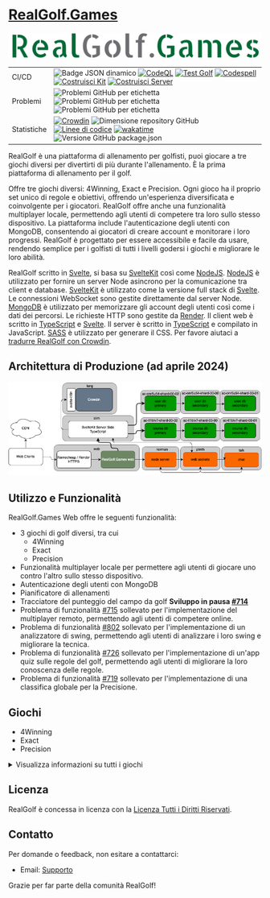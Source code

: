 # [RealGolf.Games](https://realgolf.games)

![Banner RealGolf.Games](https://raw.githubusercontent.com/realgolf/web/main/img/logo_banner.PNG)

|             |                                                                                                                                                                                                                                                                                                                                                                                                                                                                                                                                                                                                                                                                                                                                                                                                                                                                                                                                                                                                                                                                                              |
| ----------- | -------------------------------------------------------------------------------------------------------------------------------------------------------------------------------------------------------------------------------------------------------------------------------------------------------------------------------------------------------------------------------------------------------------------------------------------------------------------------------------------------------------------------------------------------------------------------------------------------------------------------------------------------------------------------------------------------------------------------------------------------------------------------------------------------------------------------------------------------------------------------------------------------------------------------------------------------------------------------------------------------------------------------------------------------------------------------------------------- |
| CI/CD       | ![Badge JSON dinamico](https://img.shields.io/badge/dynamic/json?url=https%3A%2F%2Frender-deploy-status-vwj3.onrender.com%2Fsrv-cpbhfa5ds78s73evmceg&query=status&style=flat-square&logo=render&label=Render) [![CodeQL](https://github.com/realgolf/realgolf/actions/workflows/github-code-scanning/codeql/badge.svg)](https://github.com/realgolf/realgolf/actions/workflows/github-code-scanning/codeql) [![Test Golf](https://github.com/realgolf/realgolf/actions/workflows/test.yml/badge.svg)](https://github.com/realgolf/realgolf/actions/workflows/test.yml) [![Codespell](https://github.com/realgolf/realgolf/actions/workflows/codespell.yml/badge.svg?branch=main)](https://github.com/realgolf/realgolf/actions/workflows/codespell.yml) [![Costruisci Kit](https://github.com/realgolf/realgolf/actions/workflows/kit.yml/badge.svg)](https://github.com/realgolf/realgolf/actions/workflows/kit.yml) [![Costruisci Server](https://github.com/realgolf/realgolf/actions/workflows/server.yml/badge.svg)](https://github.com/realgolf/realgolf/actions/workflows/server.yml) |
| Problemi    | ![Problemi GitHub per etichetta](https://img.shields.io/github/issues/realgolf/realgolf/feature) ![Problemi GitHub per etichetta](https://img.shields.io/github/issues/realgolf/realgolf/bug) ![Problemi GitHub per etichetta](https://img.shields.io/github/issues/realgolf/realgolf/game)                                                                                                                                                                                                                                                                                                                                                                                                                                                                                                                                                                                                                                                                                                                                                                                                  |
| Statistiche | [![Crowdin](https://badges.crowdin.net/realgolf/localized.svg)](https://crowdin.com/project/realgolf) ![Dimensione repository GitHub](https://img.shields.io/github/repo-size/realgolf/realgolf) [![Linee di codice](https://tokei.rs/b1/github/realgolf/realgolf)](https://github.com/XAMPPRocky/tokei) [![wakatime](https://wakatime.com/badge/github/realgolf/web.svg)](https://wakatime.com/badge/github/realgolf/web) ![Versione GitHub package.json](https://img.shields.io/github/package-json/v/realgolf/realgolf)                                                                                                                                                                                                                                                                                                                                                                                                                                                                                                                                                                   |

RealGolf è una piattaforma di allenamento per golfisti, puoi giocare a tre giochi diversi per divertirti di più durante l'allenamento. È la prima piattaforma di allenamento per il golf.

Offre tre giochi diversi: 4Winning, Exact e Precision. Ogni gioco ha il proprio set unico di regole e obiettivi, offrendo un'esperienza diversificata e coinvolgente per i giocatori. RealGolf offre anche una funzionalità multiplayer locale, permettendo agli utenti di competere tra loro sullo stesso dispositivo. La piattaforma include l'autenticazione degli utenti con MongoDB, consentendo ai giocatori di creare account e monitorare i loro progressi. RealGolf è progettato per essere accessibile e facile da usare, rendendo semplice per i golfisti di tutti i livelli godersi i giochi e migliorare le loro abilità.

RealGolf scritto in [Svelte](https://svelte.dev), si basa su [SvelteKit](https://kit.svelte.dev) così come [NodeJS](https://nodejs.org/en). [NodeJS](https:://nodejs.org/en) è utilizzato per fornire un server Node asincrono per la comunicazione tra client e database. [SvelteKit](https://kit.svelte.dev) è utilizzato come la versione full stack di [Svelte](https://svelte.dev). Le connessioni WebSocket sono gestite direttamente dal server Node. [MongoDB](https://www.mongodb.com/) è utilizzato per memorizzare gli account degli utenti così come i dati dei percorsi. Le richieste HTTP sono gestite da [Render](https://render.com). Il client web è scritto in [TypeScript](https://www.typescriptlang.org/) e [Svelte](https://svelte.dev). Il server è scritto in [TypeScript](https://www.typescriptlang.org/) e compilato in JavaScript. [SASS](https://sass-lang.com/) è utilizzato per generare il CSS. Per favore aiutaci a [tradurre RealGolf con Crowdin](https://crowdin.com/project/realgolf).

## Architettura di Produzione (ad aprile 2024)

![Diagramma di architettura di produzione del sito server RealGolf](https://raw.githubusercontent.com/realgolf/realgolf/main/img/architecture.png)

## Utilizzo e Funzionalità

RealGolf.Games Web offre le seguenti funzionalità:

- 3 giochi di golf diversi, tra cui
  - 4Winning
  - Exact
  - Precision
- Funzionalità multiplayer locale per permettere agli utenti di giocare uno contro l'altro sullo stesso dispositivo.
- Autenticazione degli utenti con MongoDB
- Pianificatore di allenamenti
- Tracciatore del punteggio del campo da golf **Sviluppo in pausa [#714](https://github.com/realgolf/realgolf/issues/714)**
- Problema di funzionalità [#715](https://github.com/realgolf/realgolf/issues/715) sollevato per l'implementazione del multiplayer remoto, permettendo agli utenti di competere online.
- Problema di funzionalità [#802](https://github.com/realgolf/realgolf/issues/802) sollevato per l'implementazione di un analizzatore di swing, permettendo agli utenti di analizzare i loro swing e migliorare la tecnica.
- Problema di funzionalità [#726](https://github.com/realgolf/realgolf/issues/726) sollevato per l'implementazione di un'app quiz sulle regole del golf, permettendo agli utenti di migliorare la loro conoscenza delle regole.
- Problema di funzionalità [#719](https://github.com/realgolf/realgolf/issues/719) sollevato per l'implementazione di una classifica globale per la Precisione.

## Giochi

- 4Winning
- Exact
- Precision

<details>
  <summary>Visualizza informazioni su tutti i giochi</summary>

### 4Winning

In 4Winning, l'obiettivo è connettere strategicamente quattro pezzi in fila. La nostra versione del gioco presenta una scacchiera più grande rispetto al layout standard 4x4, con 8 colonne e 9 righe. Le colonne aggiuntive su ogni lato introducono una sfida: i giocatori devono colpire una distanza specifica entro la deviazione laterale. Questo aspetto diventa più pronunciato in modalità Silver e oltre, aggiungendo complessità e richiedendo ai giocatori di considerare attentamente le loro mosse.

![Gioco 4Winning](https://raw.githubusercontent.com/realgolf/realgolf/main/img/4Winning.png)

### Exact

Exact è un gioco in cui l'obiettivo è colpire 100 o meno segnando il maggior numero di punti possibile. I giocatori guadagnano punti in base ai seguenti criteri: raggiungere esattamente 100 metri assegna 5 punti, colpire multipli di dieci guadagna 3 punti, i numeri con cifre ripetute segnano 2 punti. Inoltre, colpire la stessa riga raddoppia i punti guadagnati. Tuttavia, qualsiasi altro numero che superi 100 o cada al di sotto di 5 comporta una deduzione di 1 punto. Ogni altro numero compreso tra 5 e 100 segna 1 punto. La sfida sta nel bilanciare la precisione con il massimizzare i punti per ottenere il punteggio più alto.

![Gioco Exact](https://raw.githubusercontent.com/realgolf/realgolf/main/img/Exact.png)

### Precision

Precision è un gioco in cui l'obiettivo è avvicinarsi il più possibile ai bersagli. Per ogni metro che manca il bersaglio, riceverai una deduzione di un punto. Il vincitore del gioco è il giocatore con il punteggio più alto alla fine. Il gioco si conclude fino a quando rimane solo un giocatore con punti. Puoi osservare la distanza che devi sparare e il team attuale, insieme ai punti rimanenti per ogni team.

![Gioco Precision](https://raw.githubusercontent.com/realgolf/realgolf/main/img/Precision.png)

</details>

## Licenza

RealGolf è concessa in licenza con la [Licenza Tutti i Diritti Riservati](LICENSE.md).

## Contatto

Per domande o feedback, non esitare a contattarci:

- Email: [Supporto](mailto:support@realgolf.games)

Grazie per far parte della comunità RealGolf!

